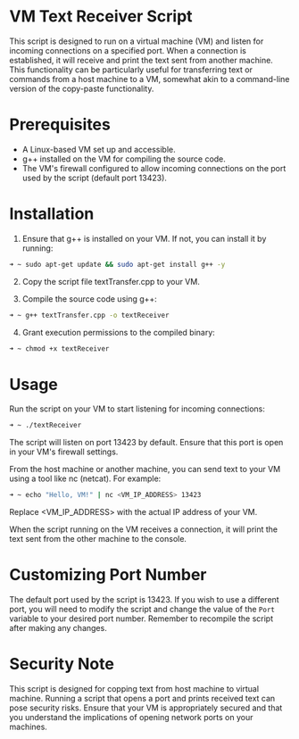 # VM Text Receiver Script

This script is designed to run on a virtual machine (VM) and listen for incoming connections on a specified port. When a connection is established, it will receive and print the text sent from another machine. This functionality can be particularly useful for transferring text or commands from a host machine to a VM, somewhat akin to a command-line version of the copy-paste functionality.

# Prerequisites

- A Linux-based VM set up and accessible.
- g++ installed on the VM for compiling the source code.
- The VM's firewall configured to allow incoming connections on the port used by the script (default port 13423).

# Installation

1. Ensure that g++ is installed on your VM. If not, you can install it by running:

```bash
➜ ~ sudo apt-get update && sudo apt-get install g++ -y
```

2. Copy the script file textTransfer.cpp to your VM.

3. Compile the source code using g++:

```bash
➜ ~ g++ textTransfer.cpp -o textReceiver
```

4. Grant execution permissions to the compiled binary:

```bash
➜ ~ chmod +x textReceiver
```

# Usage

Run the script on your VM to start listening for incoming connections:

```bash
➜ ~ ./textReceiver
```

The script will listen on port 13423 by default. Ensure that this port is open in your VM's firewall settings.

From the host machine or another machine, you can send text to your VM using a tool like nc (netcat). For example:

```bash
➜ ~ echo "Hello, VM!" | nc <VM_IP_ADDRESS> 13423
```

Replace <VM_IP_ADDRESS> with the actual IP address of your VM.

When the script running on the VM receives a connection, it will print the text sent from the other machine to the console.

# Customizing Port Number

The default port used by the script is 13423. If you wish to use a different port, you will need to modify the script and change the value of the `Port` variable to your desired port number. Remember to recompile the script after making any changes.

# Security Note

This script is designed for copping text from host machine to virtual machine. Running a script that opens a port and prints received text can pose security risks. Ensure that your VM is appropriately secured and that you understand the implications of opening network ports on your machines.